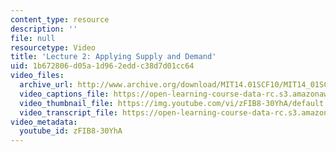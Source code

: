 ```yaml
---
content_type: resource
description: ''
file: null
resourcetype: Video
title: 'Lecture 2: Applying Supply and Demand'
uid: 1b672806-d05a-1d96-2edd-c38d7d01cc64
video_files:
  archive_url: http://www.archive.org/download/MIT14.01SCF10/MIT14_01SCF10_lec02_300k.mp4
  video_captions_file: https://open-learning-course-data-rc.s3.amazonaws.com/14-01sc-principles-of-microeconomics-fall-2011/ed154f425f475ab1b936f068787e1eee_zFIB8-30YhA.vtt
  video_thumbnail_file: https://img.youtube.com/vi/zFIB8-30YhA/default.jpg
  video_transcript_file: https://open-learning-course-data-rc.s3.amazonaws.com/14-01sc-principles-of-microeconomics-fall-2011/d22ce2e9eb9dd3c12417afb4438a8442_zFIB8-30YhA.pdf
video_metadata:
  youtube_id: zFIB8-30YhA
---
```

